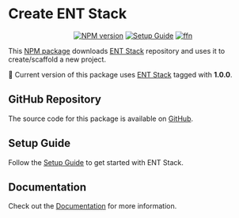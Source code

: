 # Create ENT Stack

<div align="center">

[![NPM version][npm-image]][npm-url] [![Setup Guide][setup-guide-image]][setup-guide-url] [![ffn][documentation-image]][documentation-url]

</div>

This <a href="https://www.npmjs.com/package/create-ent-stack" target="_blank">NPM package</a> downloads <a href="https://github.com/ironexdev/ent-stack" target="_blank">ENT Stack</a> repository and uses it to create/scaffold a new project.

🔀 Current version of this package uses <a href="https://github.com/ironexdev/ent-stack" target="_blank">ENT Stack</a> tagged with **1.0.0**.

## GitHub Repository

The source code for this package is available on <a href="https://github.com/ironexdev/ent-stack" target="_blank">GitHub</a>.

## Setup Guide

Follow the <a href="https://ent-stack.com/ent-stack/setup/" target="_blank">Setup Guide</a> to get started with ENT Stack.

## Documentation

Check out the <a href="https://ent-stack.com/ent-stack/documentation/" target="_blank">Documentation</a> for more information.

[npm-url]: https://www.npmjs.com/package/create-ent-stack
[npm-image]: https://img.shields.io/npm/v/create-ent-stack?color=b45bf5&logoColor=0b7285

[setup-guide-url]: https://ironexdev.github.io/ent-stack-documentation/ent-stack/setup/
[setup-guide-image]: https://img.shields.io/badge/setup_guide-726fff

[documentation-url]: https://ironexdev.github.io/ent-stack-documentation/ent-stack/documentation
[documentation-image]: https://img.shields.io/badge/documentation-726fff